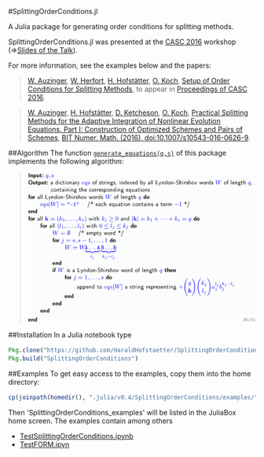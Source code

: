 #SplittingOrderConditions.jl

A Julia package for generating order conditions for splitting methods.

SplittingOrderConditions.jl was presented at the [CASC 2016](http://www.casc.cs.uni-bonn.de/2016/) workshop
(=>[Slides of the Talk](http://www.harald-hofstaetter.at/Math/OrderConditions.pdf)).

For more information, see the examples below and the papers:

>[W. Auzinger](http://www.asc.tuwien.ac.at/~winfried), [W. Herfort](http://www.asc.tuwien.ac.at/~herfort/), [H. Hofstätter](http://www.harald-hofstaetter.at), [O. Koch](http://othmar-koch.org), [Setup of Order Conditions for Splitting Methods](http://arxiv.org/pdf/1605.00445.pdf), to appear in [Proceedings of CASC 2016](http://www.casc.cs.uni-bonn.de/2016/).

>[W. Auzinger](http://www.asc.tuwien.ac.at/~winfried), [H. Hofstätter](http://www.harald-hofstaetter.at), [D. Ketcheson](http://www.kaust.edu.sa/faculty/ketcheson.html), [O. Koch](http://othmar-koch.org), [Practical Splitting Methods for the Adaptive Integration of Nonlinear Evolution Equations. Part I: Construction of Optimized Schemes and Pairs of Schemes](http://link.springer.com/content/pdf/10.1007%2Fs10543-016-0626-9.pdf), [ BIT Numer. Math. (2016), doi:10.1007/s10543-016-0626-9](http://link.springer.com/article/10.1007/s10543-016-0626-9).


##Algorithm
The function [`generate_equations(q,s)`](https://github.com/HaraldHofstaetter/SplittingOrderConditions.jl/blob/master/src/SplittingOrderConditions.jl#L64) of this package implements the following algorithm:
>![](https://raw.githubusercontent.com/HaraldHofstaetter/SplittingOrderConditions.jl/master/generate_equations1.png)

##Installation
In a Julia notebook type
```julia
Pkg.clone("https://github.com/HaraldHofstaetter/SplittingOrderConditions.jl")
Pkg.build("SplittingOrderConditions")
```
##Examples
To get easy access to the examples, copy them into the home directory:
```julia
cp(joinpath(homedir(), ".julia/v0.4/SplittingOrderConditions/examples/"), joinpath(homedir(), "SplittingOrderConditions_examples"), remove_destination=true)
```
Then 'SplittingOrderConditions_examples' will be listed in the JuliaBox home screen. The examples contain among others
+ [TestSplittingOrderConditions.ipynb](https://github.com/HaraldHofstaetter/SplittingOrderConditions.jl/blob/master/examples/TestSplittingOrderConditions.ipynb)
+ [TestFORM.ipyn](https://github.com/HaraldHofstaetter/SplittingOrderConditions.jl/blob/master/examples/TestForm.ipynb)
